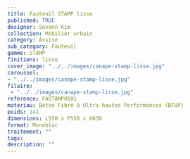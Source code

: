 ```yaml
---
title: Fauteuil STAMP lisse 
published: TRUE
designer: Sovann Kim
collection: Mobilier urbain
category: Assise
sub_category: Fauteuil
gamme: STAMP
finitions: lisse
cover_image: "../../images/canape-stamp-lisse.jpg"
caroussel: 
- "../../images/canape-stamp-lisse.jpg"
filaire: 
 - "../../images/canape-stamp-lisse.jpg"
reference: FASTAMP0101
materiau: Béton Fibré à Ultra-hautes Performances (BFUP)
poids: 141
dimensions: L550 x P550 x H830 
format: Monobloc
traitement: ""
tags: 
description: ""
---
```


